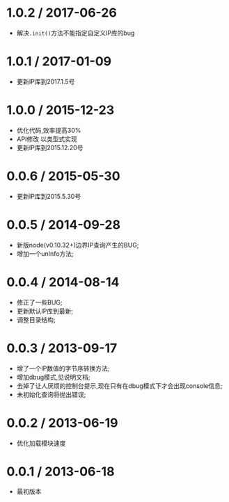 1.0.2 / 2017-06-26
==================

  * 解决`.init()`方法不能指定自定义IP库的bug

1.0.1 / 2017-01-09
==================

  * 更新IP库到2017.1.5号
  
1.0.0 / 2015-12-23
==================

  * 优化代码,效率提高30%
  * API修改 以类型式实现
  * 更新IP库到2015.12.20号 

0.0.6 / 2015-05-30
==================

  * 更新IP库到2015.5.30号
  
0.0.5 / 2014-09-28
==================

  * 新版node(v0.10.32+)边界IP查询产生的BUG;
  * 增加一个unInfo方法;

0.0.4 / 2014-08-14
==================

  * 修正了一些BUG;
  * 更新默认IP库到最新;
  * 调整目录结构;  

0.0.3 / 2013-09-17
==================

  * 增了一个IP数值的字节序转换方法;
  * 增加dbug模式,见说明文档;
  * 去掉了让人厌烦的控制台提示,现在只有在dbug模式下才会出现console信息;
  * 未初始化查询将抛出错误;
  
0.0.2 / 2013-06-19
==================

  * 优化加载模块速度

0.0.1 / 2013-06-18
==================

  * 最初版本
